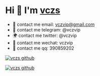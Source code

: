 # Hi 👋 I'm [vczs](https://www.vczs.top)

- :palm_tree: contact me email: vczvip@gmail.com
- :satellite: contact me telegram: @vczvip
- :earth_africa: contact me twitter: @vczvip
- :rose: contact me wechat: vczvip
- :sparkling_heart: contact me qq: 390859202

[![vczs github](https://github-readme-stats.vercel.app/api?username=vczs&theme=highcontrast)](https://github.com/vczs)

[![vczs github](https://github-readme-stats.vercel.app/api/top-langs/?username=vczs&layout=compact&theme=highcontrast)](https://github.com/vczs)
